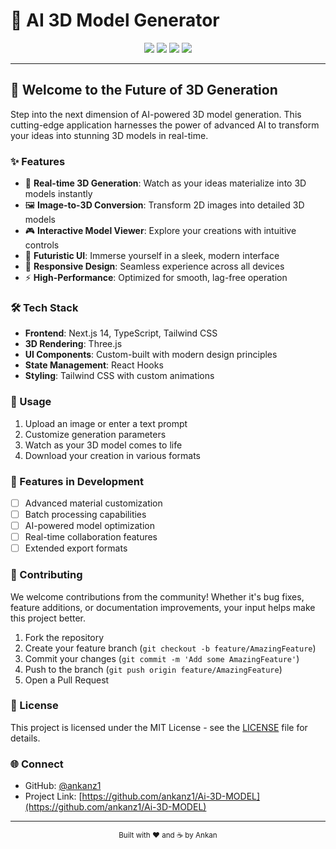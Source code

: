 # 🚀 AI 3D Model Generator



<div align="center">
  <img src="https://img.shields.io/badge/Next.js-000000?style=for-the-badge&logo=next.js&logoColor=white" />
  <img src="https://img.shields.io/badge/TypeScript-007ACC?style=for-the-badge&logo=typescript&logoColor=white" />
  <img src="https://img.shields.io/badge/Tailwind_CSS-38B2AC?style=for-the-badge&logo=tailwind-css&logoColor=white" />
  <img src="https://img.shields.io/badge/Three.js-000000?style=for-the-badge&logo=three.js&logoColor=white" />
</div>

---

## 🌌 Welcome to the Future of 3D Generation

Step into the next dimension of AI-powered 3D model generation. This cutting-edge application harnesses the power of advanced AI to transform your ideas into stunning 3D models in real-time.

### ✨ Features

- 🎨 **Real-time 3D Generation**: Watch as your ideas materialize into 3D models instantly
- 🖼️ **Image-to-3D Conversion**: Transform 2D images into detailed 3D models
- 🎮 **Interactive Model Viewer**: Explore your creations with intuitive controls
- 🌈 **Futuristic UI**: Immerse yourself in a sleek, modern interface
- 📱 **Responsive Design**: Seamless experience across all devices
- ⚡ **High-Performance**: Optimized for smooth, lag-free operation

### 🛠️ Tech Stack

- **Frontend**: Next.js 14, TypeScript, Tailwind CSS
- **3D Rendering**: Three.js
- **UI Components**: Custom-built with modern design principles
- **State Management**: React Hooks
- **Styling**: Tailwind CSS with custom animations


### 🎯 Usage

1. Upload an image or enter a text prompt
2. Customize generation parameters
3. Watch as your 3D model comes to life
4. Download your creation in various formats

### 🌟 Features in Development

- [ ] Advanced material customization
- [ ] Batch processing capabilities
- [ ] AI-powered model optimization
- [ ] Real-time collaboration features
- [ ] Extended export formats

### 🤝 Contributing

We welcome contributions from the community! Whether it's bug fixes, feature additions, or documentation improvements, your input helps make this project better.

1. Fork the repository
2. Create your feature branch (`git checkout -b feature/AmazingFeature`)
3. Commit your changes (`git commit -m 'Add some AmazingFeature'`)
4. Push to the branch (`git push origin feature/AmazingFeature`)
5. Open a Pull Request

### 📝 License

This project is licensed under the MIT License - see the [LICENSE](LICENSE) file for details.

### 🌐 Connect

- GitHub: [@ankanz1](https://github.com/ankanz1)
- Project Link: [https://github.com/ankanz1/Ai-3D-MODEL](https://github.com/ankanz1/Ai-3D-MODEL)

---

<div align="center">
  <sub>Built with ❤️ and ☕ by Ankan</sub>
</div> 
